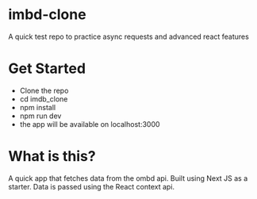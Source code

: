 # imbd-clone
A quick test repo to practice async requests and advanced react features

# Get Started

- Clone the repo
- cd imdb_clone
- npm install
- npm run dev
- the app will be available on localhost:3000

# What is this?

A quick app that fetches data from the ombd api. Built using Next JS as a starter. Data is passed using the React context api.

